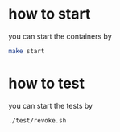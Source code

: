 # how to start

you can start the containers by

```bash
make start
```

# how to test

you can start the tests by

```bash
./test/revoke.sh
```
